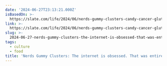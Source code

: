 ```yaml
---
date: '2024-06-27T23:13:21.000Z'
isBasedOn: >-
  https://slate.com/life/2024/06/nerds-gummy-clusters-candy-cancer-gluten-free.html
link: >-
  https://slate.com/life/2024/06/nerds-gummy-clusters-candy-cancer-gluten-free.html
slug: >-
  2024-06-27-nerds-gummy-clusters-the-internet-is-obsessed-that-was-entirely-by-design
tags:
  - culture
  - food
title: 'Nerds Gummy Clusters: The internet is obsessed. That was entirely by design'
---
```

 
